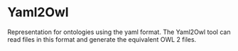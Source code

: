 # Yaml2Owl
Representation for ontologies using the yaml format. The Yaml2Owl tool can read files in this format and generate the equivalent OWL 2 files. 
